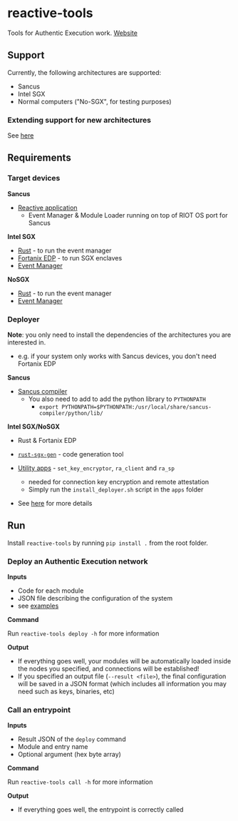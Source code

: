 # reactive-tools

Tools for Authentic Execution work. [Website](https://people.cs.kuleuven.be/~jantobias.muehlberg/stm17/)

## Support

Currently, the following architectures are supported:

- Sancus
- Intel SGX 
- Normal computers ("No-SGX", for testing purposes)

### Extending support for new architectures

See [here](add_new_architectures.md)

## Requirements

### Target devices

**Sancus**

- [Reactive application](https://github.com/fritzalder/sancus-riot/tree/reactive-app/sancus-testbed/reactive)
  - Event Manager & Module Loader running on top of RIOT OS port for Sancus

**Intel SGX**

- [Rust](https://www.rust-lang.org/tools/install) - to run the event manager
- [Fortanix EDP](https://edp.fortanix.com/docs/installation/guide/) - to run SGX enclaves
- [Event Manager](https://github.com/gianlu33/rust-sgx-apps)

**NoSGX**

- [Rust](https://www.rust-lang.org/tools/install) - to run the event manager
- [Event Manager](https://github.com/gianlu33/rust-sgx-apps)

### Deployer

**Note**: you only need to install the dependencies of the architectures you are interested in. 

- e.g. if your system only works with Sancus devices, you don't need Fortanix EDP

**Sancus**

- [Sancus compiler](https://distrinet.cs.kuleuven.be/software/sancus/install.php)
  - You also need to add to add the python library to `PYTHONPATH` 
    - `export PYTHONPATH=$PYTHONPATH:/usr/local/share/sancus-compiler/python/lib/`

**Intel SGX/NoSGX**

- Rust & Fortanix EDP
- [`rust-sgx-gen`](https://github.com/gianlu33/rust-sgx-gen/) - code generation tool

- [Utility apps](https://github.com/gianlu33/rust-sgx-apps) - `set_key_encryptor`, `ra_client` and `ra_sp`
  - needed for connection key encryption and remote attestation
  - Simply run the `install_deployer.sh` script in the `apps` folder
- See [here](sgx.md) for more details

## Run

Install `reactive-tools` by running `pip install .` from the root folder.

### Deploy an Authentic Execution network

**Inputs**

- Code for each module
- JSON file describing the configuration of the system
- see [examples](examples)

**Command**

Run `reactive-tools deploy -h` for more information

**Output**

- If everything goes well, your modules will be automatically loaded inside the nodes you specified, and connections will be established!
- If you specified an output file (`--result <file>`), the final configuration will be saved in a JSON format (which includes all information you may need such as keys, binaries, etc)

### Call an entrypoint

**Inputs**

- Result JSON of the `deploy` command
- Module and entry name
- Optional argument (hex byte array)

**Command**

Run `reactive-tools call -h` for more information

**Output**

- If everything goes well, the entrypoint is correctly called